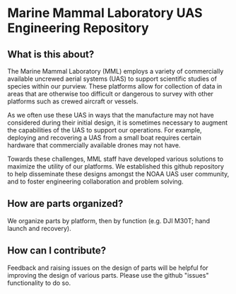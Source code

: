 # Marine Mammal Laboratory UAS Engineering Repository

## What is this about?
The Marine Mammal Laboratory (MML) employs a variety of commercially available uncrewed aerial systems (UAS) to support scientific studies of species within our purview. These platforms allow for collection of data in areas that are otherwise too difficult or dangerous to survey with other platforms such as crewed aircraft or vessels.

As we often use these UAS in ways that the manufacture may not have considered during their initial design, it is sometimes necessary to augment the capabilities of the UAS to support our operations. For example, deploying and recovering a UAS from a small boat requires certain hardware that commercially available drones may not have. 

Towards these challenges, MML staff have developed various solutions to maximize the utility of our platforms. We established this github repository to help disseminate these designs amongst the NOAA UAS user community, and to foster engineering collaboration and problem solving.

## How are parts organized?
We organize parts by platform, then by function (e.g. DJI M30T; hand launch and recovery).

## How can I contribute?
Feedback and raising issues on the design of parts will be helpful for improving the design of various parts. Please use the github "issues" functionality to do so. 

